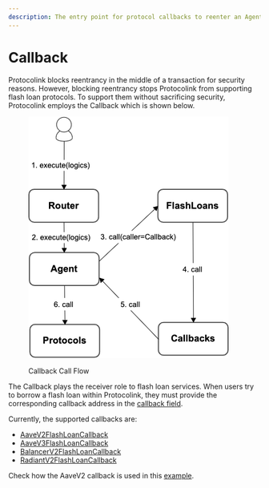 ```yaml
---
description: The entry point for protocol callbacks to reenter an Agent in a transaction.
---
```


# Callback

Protocolink blocks reentrancy in the middle of a transaction for security reasons. However, blocking reentrancy stops Protocolink from supporting flash loan protocols. To support them without sacrificing security, Protocolink employs the Callback which is shown below.

<figure><img src="../../.gitbook/assets/callbacks (2).png" alt=""><figcaption><p>Callback Call Flow</p></figcaption></figure>

The Callback plays the receiver role to flash loan services. When users try to borrow a flash loan within Protocolink, they must provide the corresponding callback address in the [callback field](https://github.com/dinngo/protocolink-contract/blob/4b765ea9da53fc02b4bce890676cf080206fd00e/src/libraries/DataType.sol#L26).

Currently, the supported callbacks are:

* [AaveV2FlashLoanCallback](https://github.com/dinngo/protocolink-contract/blob/master/src/callbacks/AaveV2FlashLoanCallback.sol)
* [AaveV3FlashLoanCallback](https://github.com/dinngo/protocolink-contract/blob/master/src/callbacks/AaveV3FlashLoanCallback.sol)
* [BalancerV2FlashLoanCallback](https://github.com/dinngo/protocolink-contract/blob/master/src/callbacks/BalancerV2FlashLoanCallback.sol)
* [RadiantV2FlashLoanCallback](https://github.com/dinngo/protocolink-contract/blob/master/src/callbacks/RadiantV2FlashLoanCallback.sol)

Check how the AaveV2 callback is used in this [example](https://github.com/dinngo/protocolink-contract/blob/cba23729be7acb7fd41e72d22d6652e03f34bdc2/test/integration/AaveV2.t.sol#L126).
